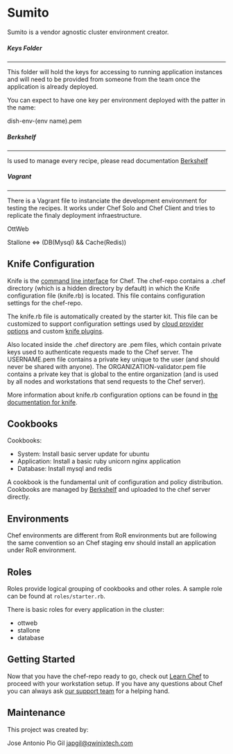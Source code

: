Sumito
===============

Sumito is a vendor agnostic cluster environment creator.


##### Keys Folder
-------------------

This folder will hold the keys for accessing to running application instances and will need to be provided from someone from the team once the application is already deployed.

You can expect to have one key per environment deployed with the patter in the name:

dish-env-(env name).pem



##### Berkshelf
-------------------
Is used to manage every recipe, please read documentation [Berkshelf](http://berkshelf.com/)



##### Vagrant
-------------------

There is a Vagrant file to instanciate the development environment for testing the recipes. It works under Chef Solo and Chef Client and tries to replicate the finaly deployment infraestructure.

OttWeb

Stallone <=> (DB(Mysql) && Cache(Redis))


Knife Configuration
-------------------
Knife is the [command line interface](http://docs.opscode.com/knife.html) for Chef. The chef-repo contains a .chef directory (which is a hidden directory by default) in which the Knife configuration file (knife.rb) is located. This file contains configuration settings for the chef-repo.

The knife.rb file is automatically created by the starter kit. This file can be customized to support configuration settings used by [cloud provider options](http://docs.opscode.com/plugin_knife.html) and custom [knife plugins](http://docs.opscode.com/plugin_knife_custom.html).

Also located inside the .chef directory are .pem files, which contain private keys used to authenticate requests made to the Chef server. The USERNAME.pem file contains a private key unique to the user (and should never be shared with anyone). The ORGANIZATION-validator.pem file contains a private key that is global to the entire organization (and is used by all nodes and workstations that send requests to the Chef server).

More information about knife.rb configuration options can be found in [the documentation for knife](http://docs.opscode.com/config_rb_knife.html).

Cookbooks
---------

Cookbooks:
- System: Install basic server update for ubuntu
- Application: Install a basic ruby unicorn nginx application
- Database: Install mysql and redis


A cookbook is the fundamental unit of configuration and policy distribution.
Cookbooks are managed by [Berkshelf](http://berkshelf.com/) and uploaded to the chef server directly.

Environments
-----

Chef environments are different from RoR environments but are following the same convention so an Chef staging env should install an application under RoR environment.


Roles
-----
Roles provide logical grouping of cookbooks and other roles. A sample role can be found at `roles/starter.rb`.

There is basic roles for every application in the cluster:
- ottweb
- stallone
- database

Getting Started
-------------------------
Now that you have the chef-repo ready to go, check out [Learn Chef](https://learnchef.opscode.com/quickstart/workstation-setup/) to proceed with your workstation setup. If you have any questions about Chef you can always ask [our support team](https://www.opscode.com/support/tickets/new) for a helping hand.


Maintenance
-------------------------

This project was created by:

Jose Antonio Pio Gil japgil@qwinixtech.com
